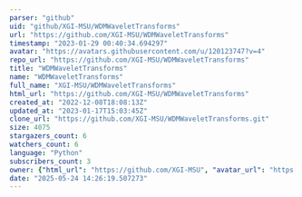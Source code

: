 ```yaml
---
parser: "github"
uid: "github/XGI-MSU/WDMWaveletTransforms"
url: "https://github.com/XGI-MSU/WDMWaveletTransforms"
timestamp: "2023-01-29 00:40:34.694297"
avatar: "https://avatars.githubusercontent.com/u/120123747?v=4"
repo_url: "https://github.com/XGI-MSU/WDMWaveletTransforms"
title: "WDMWaveletTransforms"
name: "WDMWaveletTransforms"
full_name: "XGI-MSU/WDMWaveletTransforms"
html_url: "https://github.com/XGI-MSU/WDMWaveletTransforms"
created_at: "2022-12-08T18:08:13Z"
updated_at: "2023-01-17T15:03:45Z"
clone_url: "https://github.com/XGI-MSU/WDMWaveletTransforms.git"
size: 4075
stargazers_count: 6
watchers_count: 6
language: "Python"
subscribers_count: 3
owner: {"html_url": "https://github.com/XGI-MSU", "avatar_url": "https://avatars.githubusercontent.com/u/120123747?v=4", "login": "XGI-MSU", "type": "Organization"}
date: "2025-05-24 14:26:19.507273"
---
```

